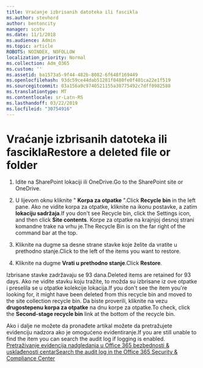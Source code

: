 ```yaml
---
title: Vraćanje izbrisanih datoteka ili fascikla
ms.author: stevhord
author: bentoncity
manager: scotv
ms.date: 11/1/2018
ms.audience: Admin
ms.topic: article
ROBOTS: NOINDEX, NOFOLLOW
localization_priority: Normal
ms.collection: Adm_O365
ms.custom: ''
ms.assetid: ba1573a5-9f44-482b-8082-6f648f169449
ms.openlocfilehash: 93dc59ce44dab51281f0480fe0f401ca22e1f519
ms.sourcegitcommit: 03a156a9c9740521155a30775492c7dff0982588
ms.translationtype: MT
ms.contentlocale: sr-Latn-RS
ms.lasthandoff: 03/22/2019
ms.locfileid: "30754916"
---
```

# <a name="restore-a-deleted-file-or-folder"></a><span data-ttu-id="7783a-102">Vraćanje izbrisanih datoteka ili fascikla</span><span class="sxs-lookup"><span data-stu-id="7783a-102">Restore a deleted file or folder</span></span>

1. <span data-ttu-id="7783a-103">Idite na SharePoint lokaciji ili OneDrive.</span><span class="sxs-lookup"><span data-stu-id="7783a-103">Go to the SharePoint site or OneDrive.</span></span>
    
2. <span data-ttu-id="7783a-104">U lijevom oknu kliknite " **Korpa za otpatke** ".</span><span class="sxs-lookup"><span data-stu-id="7783a-104">Click **Recycle bin** in the left pane.</span></span> <span data-ttu-id="7783a-105">Ako ne vidite korpa za otpatke, kliknite na ikonu postavke, a zatim **lokaciju sadržaja**.</span><span class="sxs-lookup"><span data-stu-id="7783a-105">If you don't see Recycle bin, click the Settings icon, and then click **Site contents**.</span></span> <span data-ttu-id="7783a-106">Korpe za otpatke na krajnjoj desnoj strani komandne trake na vrhu je.</span><span class="sxs-lookup"><span data-stu-id="7783a-106">The Recycle Bin is on the far right of the command bar at the top.</span></span>
    
3. <span data-ttu-id="7783a-107">Kliknite na dugme sa desne strane stavke koje želite da vratite u prethodno stanje.</span><span class="sxs-lookup"><span data-stu-id="7783a-107">Click to the left of the items you want to restore.</span></span>
    
4. <span data-ttu-id="7783a-108">Kliknite na dugme **Vrati u prethodno stanje**.</span><span class="sxs-lookup"><span data-stu-id="7783a-108">Click **Restore**.</span></span>
    
<span data-ttu-id="7783a-109">Izbrisane stavke zadržavaju se 93 dana.</span><span class="sxs-lookup"><span data-stu-id="7783a-109">Deleted items are retained for 93 days.</span></span> <span data-ttu-id="7783a-110">Ako ne vidite stavku koju tražite, to možda su izbrisane iz ove otpatke i preselila se u otpatke kolekcije lokacija.</span><span class="sxs-lookup"><span data-stu-id="7783a-110">If you don't see the item you're looking for, it might have been deleted from this recycle bin and moved to the site collection recycle bin.</span></span> <span data-ttu-id="7783a-111">Da biste proverili, kliknite na vezu **drugostepenu korpa za otpatke** na dnu korpe za otpatke.</span><span class="sxs-lookup"><span data-stu-id="7783a-111">To check, click the **Second-stage recycle bin** link at the bottom of the recycle bin.</span></span> 
  
<span data-ttu-id="7783a-112">Ako i dalje ne možete da pronađete artikal možete da pretražujete evidenciju nadzora ako je omogućeno evidentiranje.</span><span class="sxs-lookup"><span data-stu-id="7783a-112">If you are still unable to find the item you can search the audit log if logging is enabled.</span></span> [<span data-ttu-id="7783a-113">Pretraživanje evidencija nadgledanja u Office 365 bezbednosti &amp; usklađenosti centar</span><span class="sxs-lookup"><span data-stu-id="7783a-113">Search the audit log in the Office 365 Security &amp; Compliance Center</span></span>](https://support.office.com/article/0d4d0f35-390b-4518-800e-0c7ec95e946c.aspx)
  

